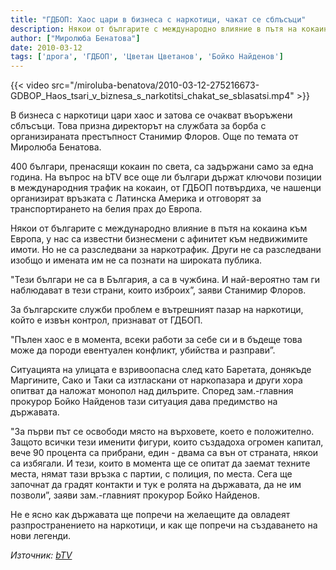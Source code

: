 ```yaml
---
title: "ГДБОП: Хаос цари в бизнеса с наркотици, чакат се сблъсъци"
description: Някои от българите с международно влияние в пътя на кокаина, у нас са известни бизнесмени с афинитет към недвижимите имоти
author: ["Миролюба Бенатова"]
date: 2010-03-12
tags: ['дрога', 'ГДБОП', 'Цветан Цветанов', 'Бойко Найденов']
---
```


{{< video src="/miroluba-benatova/2010-03-12-275216673-GDBOP_Haos_tsari_v_biznesa_s_narkotitsi_chakat_se_sblasatsi.mp4" >}}

В бизнеса с наркотици цари хаос и затова се очакват въоръжени сблъсъци. Това призна директорът на службата за борба с организираната престъпност Станимир Флоров. Още по темата от Миролюба Бенатова.

400 българи, пренасящи кокаин по света, са задържани само за една година. На въпрос на bTV все още ли българи държат ключови позиции в международния трафик на кокаин, от ГДБОП потвърдиха, че нашенци организират връзката с Латинска Америка и отговорят за транспортирането на белия прах до Европа.

Някои от българите с международно влияние в пътя на кокаина към Европа, у нас са известни бизнесмени с афинитет към недвижимите имоти. Но не са разследвани за наркотрафик. Други не са разследвани изобщо и имената им не са познати на широката публика.

"Тези българи не са в България, а са в чужбина. И най-вероятно там ги наблюдават в тези страни, които изброих”, заяви Станимир Флоров.

За българските служби проблем е вътрешният пазар на наркотици, който е извън контрол, признават от ГДБОП.

"Пълен хаос е в момента, всеки работи за себе си и в бъдеще това може да породи евентуален конфликт, убийства и разправи”.

Ситуацията на улицата е взривоопасна след като Баретата, донякъде Маргините, Сако и Таки са изтласкани от наркопазара и други хора опитват да наложат монопол над дилърите. Според  зам.-главния прокурор Бойко Найденов тази ситуация дава предимство на държавата.

"За първи път се освободи място на върховете, което е положително. Защото всички тези именити фигури, които създадоха огромен капитал, вече 90 процента са прибрани, един - двама са вън от страната, някои са избягали. И тези, които в момента ще се опитат да заемат техните места, нямат тази връзка с партии, с полиция, по места. Сега ще започнат да градят контакти и тук е ролята на държавата, да не им позволи”, заяви зам.-главният прокурор Бойко Найденов.

Не е ясно как държавата ще попречи на желаещите да овладеят разпространението на наркотици, и как ще попречи на създаването на нови легенди.

*Източник: [bTV](https://btvnovinite.bg/275216673-GDBOP_Haos_tsari_v_biznesa_s_narkotitsi_chakat_se_sblasatsi.html)*
